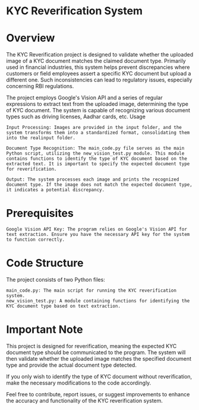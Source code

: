 # KYC Reverification System
# Overview

The KYC Reverification project is designed to validate whether the uploaded image of a KYC document matches the claimed document type. Primarily used in financial industries, this system helps prevent discrepancies where customers or field employees assert a specific KYC document but upload a different one. Such inconsistencies can lead to regulatory issues, especially concerning RBI regulations.

The project employs Google's Vision API and a series of regular expressions to extract text from the uploaded image, determining the type of KYC document. The system is capable of recognizing various document types such as driving licenses, Aadhar cards, etc.
Usage

    Input Processing: Images are provided in the input folder, and the system transforms them into a standardized format, consolidating them into the realinput folder.

    Document Type Recognition: The main_code.py file serves as the main Python script, utilizing the new_vision_test.py module. This module contains functions to identify the type of KYC document based on the extracted text. It is important to specify the expected document type for reverification.

    Output: The system processes each image and prints the recognized document type. If the image does not match the expected document type, it indicates a potential discrepancy.

# Prerequisites

    Google Vision API Key: The program relies on Google's Vision API for text extraction. Ensure you have the necessary API key for the system to function correctly.

# Code Structure

The project consists of two Python files:

    main_code.py: The main script for running the KYC reverification system.
    new_vision_test.py: A module containing functions for identifying the KYC document type based on text extraction.

# Important Note

This project is designed for reverification, meaning the expected KYC document type should be communicated to the program. The system will then validate whether the uploaded image matches the specified document type and provide the actual document type detected.

If you only wish to identify the type of KYC document without reverification, make the necessary modifications to the code accordingly.

Feel free to contribute, report issues, or suggest improvements to enhance the accuracy and functionality of the KYC reverification system.
